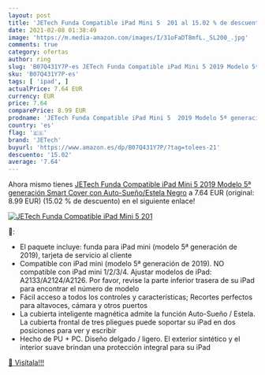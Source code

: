```yaml
---
layout: post
title: 'JETech Funda Compatible iPad Mini 5  201 al 15.02 % de descuento'
date: 2021-02-08 01:38:49
image: 'https://m.media-amazon.com/images/I/31oFaDT8mfL._SL200_.jpg'
comments: true
category: ofertas
author: ring
slug: 'B07Q431Y7P-es JETech Funda Compatible iPad Mini 5 2019 Modelo 5ª...'
sku: 'B07Q431Y7P-es'
tags: [ 'ipad', ]
actualPrice: 7.64 EUR
currency: EUR
price: 7.64
comparePrice: 8.99 EUR
prodname: 'JETech Funda Compatible iPad Mini 5  2019 Modelo 5ª generación   Smart Cover con Auto-Sueño/Estela  Negro'
country: 'es'
flag: '🇪🇸'
brand: 'JETech'
buyurl: 'https://www.amazon.es/dp/B07Q431Y7P/?tag=tolees-21'
descuento: '15.02'
average: '7.64'
---
```


Ahora mismo tienes [JETech Funda Compatible iPad Mini 5  2019 Modelo 5ª generación   Smart Cover con Auto-Sueño/Estela  Negro](https://www.amazon.es/dp/B07Q431Y7P/?tag=tolees-21) a 7.64 EUR (original: 8.99 EUR) (15.02 %  de descuento) en el siguiente enlace!

[![JETech Funda Compatible iPad Mini 5  201](https://m.media-amazon.com/images/I/31oFaDT8mfL._SL200_.jpg)](https://www.amazon.es/dp/B07Q431Y7P/?tag=tolees-21)

🔎:

- El paquete incluye: funda para iPad mini (modelo 5ª generación de 2019), tarjeta de servicio al cliente
- Compatible con iPad mini (modelo 5ª generación de 2019). NO compatible con iPad mini 1/2/3/4. Ajustar modelos de iPad: A2133/A2124/A2126. Por favor, revise la parte inferior trasera de su iPad para encontrar el número de modelo
- Fácil acceso a todos los controles y características; Recortes perfectos para altavoces, cámara y otros puertos
- La cubierta inteligente magnética admite la función Auto-Sueño / Estela. La cubierta frontal de tres pliegues puede soportar su iPad en dos posiciones para ver y escribir
- Hecho de PU + PC. Diseño delgado / ligero. El exterior sintético y el interior suave brindan una protección integral para su iPad

[🛒 Visítala!!!](https://www.amazon.es/dp/B07Q431Y7P/?tag=tolees-21)
